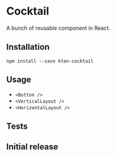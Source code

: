 # Cocktail

A bunch of reusable component in React.

## Installation

`
npm install --save ktan-cocktail
`

## Usage

- `<Button />`
- `<VerticalLayout />`
- `<HorizontalLayout />`

## Tests

## Initial release